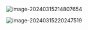 ![image-20240315214807654](C:\Users\liqian\AppData\Roaming\Typora\typora-user-images\image-20240315214807654.png)

![image-20240315220247519](C:\Users\liqian\AppData\Roaming\Typora\typora-user-images\image-20240315220247519.png)

